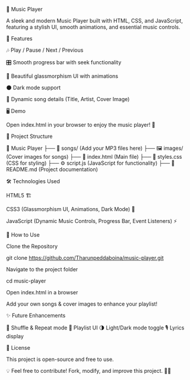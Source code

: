 🎵 Music Player

A sleek and modern Music Player built with HTML, CSS, and JavaScript, featuring a stylish UI, smooth animations, and essential music controls.

🚀 Features

🎶 Play / Pause / Next / Previous

🎛 Smooth progress bar with seek functionality

💎 Beautiful glassmorphism UI with animations

🌑 Dark mode support

📜 Dynamic song details (Title, Artist, Cover Image)

🖥 Demo

Open index.html in your browser to enjoy the music player! 🎵

📂 Project Structure

📁 Music Player
 ├── 🎵 songs/ (Add your MP3 files here)
 ├── 🖼 images/ (Cover images for songs)
 ├── 📜 index.html (Main file)
 ├── 🎨 styles.css (CSS for styling)
 ├── ⚙ script.js (JavaScript for functionality)
 ├── 📖 README.md (Project documentation)

🛠 Technologies Used

HTML5 🏗

CSS3 (Glassmorphism UI, Animations, Dark Mode) 🎨

JavaScript (Dynamic Music Controls, Progress Bar, Event Listeners) ⚡

📜 How to Use

Clone the Repository

git clone https://github.com/Tharunpeddaboina/music-player.git

Navigate to the project folder

cd music-player

Open index.html in a browser

Add your own songs & cover images to enhance your playlist!

✨ Future Enhancements

🔀 Shuffle & Repeat mode
📜 Playlist UI
🌗 Light/Dark mode toggle
🎙 Lyrics display

📌 License

This project is open-source and free to use.

💡 Feel free to contribute! Fork, modify, and improve this project. 🚀🎶
